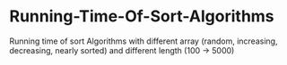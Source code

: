 # Running-Time-Of-Sort-Algorithms
Running time of sort Algorithms with different array (random, increasing, decreasing, nearly sorted) and different length (100 -> 5000) 
